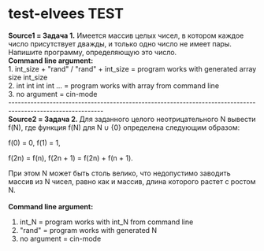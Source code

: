 # test-elvees TEST
 
<div><b>Source1 =
 Задача 1.</b> Имеется массив целых чисел, в котором каждое число
присутствует дважды, и только одно число не имеет пары. Напишите
программу, определяющую это число. <br>
<b>Сommand line argument:</b><br>
1. int_size + "rand" / "rand" + int_size = program works with generated array size int_size<br>
2. int int int int ... = program works with array from command line<br>
3. no argument = cin-mode<br>
</div>
------------------------------------------------------------------------------------------------------------
<div><b>Source2 =
Задача 2. </b>Для заданного целого неотрицательного N вывести f(N),
где функция f(N) для N ∪ {0} определена следующим образом:<br>

f(0) = 0, f(1) = 1,

f(2n) = f(n), f(2n + 1) = f(2n) + f(n + 1).

При этом N может быть столь велико, что недопустимо заводить
массив из N чисел, равно как и массив, длина которого растет с ростом
N.<br><br>
<b>Сommand line argument:</b><br>
1. int_N = program works with int_N from command line<br>
2. "rand" = program works with generated N<br>
3. no argument = cin-mode
</div>
